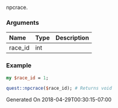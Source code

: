 npcrace.
### Arguments
**Name**|**Type**|**Description**
:---|:---|:---
race_id|int|

### Example

```perl
my $race_id = 1;

quest::npcrace($race_id); # Returns void
```


Generated On 2018-04-29T00:30:15-07:00